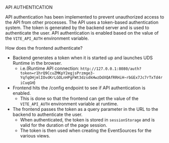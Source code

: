 API AUTHENTICATION

API authentication has been implemented to prevent unauthorized access to the API from other processes. The API uses a token-based authentication system. The token is generated by the backend server and is used to authenticate the user. API authentication is enabled based on the value of the `VITE_API_AUTH` environment variable.

How does the frontend authenticate?
- Backend generates a token when it is started up and launches UDS Runtime in the browser.
    - i.e.(Runtime API connection: `http://127.0.0.1:8080/auth?token=r1hrQ9CcuZMKpY2egjsPrzmge3-YqfqOHjmlIOvdKrLGOLnHPgFWt3dzsdkHwzDdXQAfRRHiH~rbGEx7Jc7rTxTd4riCuqGH`)
- Frontend hits the /config endpoint to see if API authentication is enabled.
    - This is done so that the frontend can get the value of the `VITE_API_AUTH` environment variable at runtime.
- The frontend passes the token as a query parameter in the URL to the backend to authenticate the user.
    - When authenticated, the token is stored in `sessionStorage` and is valid for the duration of the page session.
    - The token is then used when creating the EventSources for the various views.
